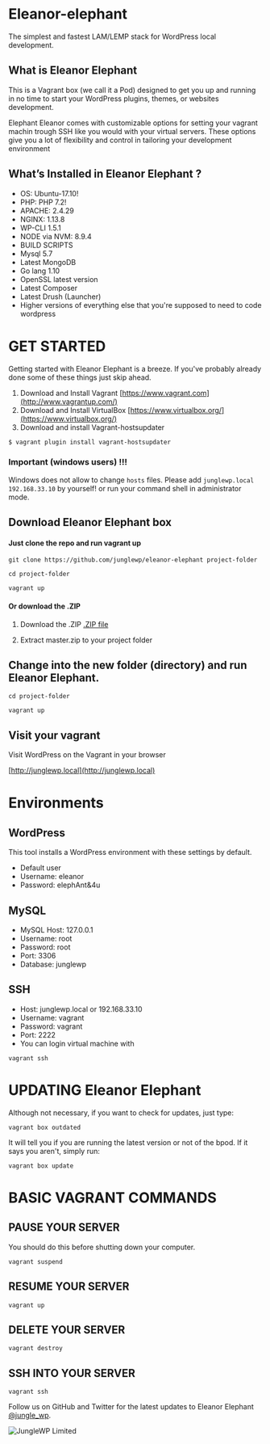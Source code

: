 # Eleanor-elephant
The simplest and fastest LAM/LEMP stack for WordPress local development. 

## What is Eleanor Elephant
This is a Vagrant box (we call it a Pod) designed to get you up and running in no time to start your WordPress plugins, themes, or websites development.

Elephant Eleanor comes with customizable options for setting your vagrant machin trough SSH like you would with your virtual servers. These options give you a lot of flexibility and control in tailoring your development environment

## What’s Installed in Eleanor Elephant ?

* OS: Ubuntu-17.10!
* PHP: PHP 7.2!
* APACHE: 2.4.29
* NGINX: 1.13.8
* WP-CLI 1.5.1
* NODE via NVM: 8.9.4
* BUILD SCRIPTS
* Mysql 5.7
* Latest MongoDB
* Go lang 1.10
* OpenSSL latest version
* Latest Composer
* Latest Drush (Launcher)
* Higher versions of everything else that you're supposed to need to code wordpress

# GET STARTED
Getting started with Eleanor Elephant is a breeze. If you've probably already done some of these things just skip ahead.

1. Download and Install Vagrant
[https://www.vagrant.com](http://www.vagrantup.com/)
2. Download and Install VirtualBox
[https://www.virtualbox.org/](https://www.virtualbox.org/)
3. Download and install Vagrant-hostsupdater
```
$ vagrant plugin install vagrant-hostsupdater
```
### Important (windows users) !!!
Windows does not allow to change `hosts` files. Please add `junglewp.local 192.168.33.10` by yourself!
or run your command shell in administrator mode.

## Download Eleanor Elephant box

#### Just clone the repo and run vagrant up

```
git clone https://github.com/junglewp/eleanor-elephant project-folder

cd project-folder

vagrant up

```

#### Or download the .ZIP

1. Download the .ZIP
[.ZIP file](https://github.com/junglewp/eleanor-elephant/archive/master.zip)

2. Extract master.zip to your project folder

 ## Change into the new folder (directory) and run Eleanor Elephant.
  ```
  cd project-folder

  vagrant up

  ```

  ## Visit your vagrant

  Visit WordPress on the Vagrant in your browser

  [http://junglewp.local](http://junglewp.local)


# Environments

## WordPress
This tool installs a WordPress environment with these settings by default.

* Default user
* Username: eleanor
* Password: elephAnt&4u

## MySQL
* MySQL Host: 127.0.0.1
* Username: root
* Password: root
* Port: 3306
* Database: junglewp

## SSH
* Host: junglewp.local or 192.168.33.10
* Username: vagrant
* Password: vagrant
* Port: 2222
* You can login virtual machine with

``` vagrant ssh ```

# UPDATING Eleanor Elephant
Although not necessary, if you want to check for updates, just type:                      

``` vagrant box outdated ```
                   
It will tell you if you are running the latest version or not of the bpod. If it says you aren't, simply run:
                           
``` vagrant box update ```
                            
# BASIC VAGRANT COMMANDS


## PAUSE YOUR SERVER

You should do this before shutting down your computer.
                                        
```vagrant suspend```

                                        
## RESUME YOUR SERVER
                                            
``` vagrant up ```
                                       

## DELETE YOUR SERVER
                                                
``` vagrant destroy ```
                                           

## SSH INTO YOUR SERVER
                                                    
``` vagrant ssh ```


                        
Follow us on GitHub and Twitter for the latest updates to Eleanor Elephant [@jungle_wp](https://twitter.com/jungle_wp).

![JungleWP Limited](https://junglewp-60af.kxcdn.com/wp-content/uploads/2017/10/logo.png "junglewp.com")





